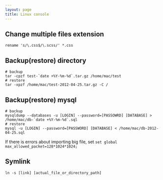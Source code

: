 ```yaml
---
layout: page
title: Linux console
---
```


Change multiple files extension
-------------------------------

    rename 's/\.css$/\.scss/' *.css

Backup(restore) directory
-------------------------

    # backup
    tar -cpzf test-`date +%Y-%m-%d`.tar.gz /home/mac/test
    # restore
    tar -xpzf /home/mac/test-2012-04-25.tar.gz -C /

Backup(restore) mysql
---------------------

    # backup
    mysqldump --databases -u [LOGIN] --password=[PASSOWRD] [DATABASE] > /home/mac/db-`date +%Y-%m-%d`.sql
    # restore
    mysql -u [LOGIN] --password=[PASSWORD] [DATABASE] < /home/mac/db-2012-04-25.sql

If there is errors about importing big file, set `set global max_allowed_packet=128*1024*1024;`

Symlink
-------

    ln -s [link] [actual_file_or_directory_path]
